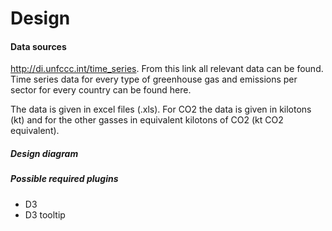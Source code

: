 # Design  

#### Data sources
http://di.unfccc.int/time_series.
From this link all relevant data can be found. Time series data for every type
of greenhouse gas and emissions per sector for every country can be found here.

The data is given in excel files (.xls). For CO2 the data is given in kilotons
(kt) and for the other gasses in equivalent kilotons of CO2 (kt CO2 equivalent).

##### Design diagram

##### Possible required plugins
- D3
- D3 tooltip
